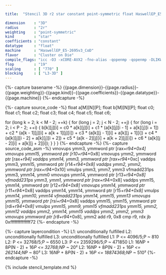 ```yaml
---

title:  "Stencil 3D r2 star constant point-symmetric float HaswellEP_E5-2695v3_CoD"

dimension    : "3D"
radius       : "2r"
weighting    : "point-symmetric"
kind         : "star"
coefficients : "constant"
datatype     : "float"
machine      : "HaswellEP_E5-2695v3_CoD"
flavor       : "Cluster on Die"
compile_flags: "icc -O3 -xCORE-AVX2 -fno-alias -qopenmp -qopenmp -DLIKWID_PERFMON -Ilikwid-4.3.3/include -Llikwid-4.3.3/lib -Iheaders/dummy.c stencil_compilable.c -o stencil -llikwid"
flop         : "19"
scaling      : [ "770" ]
blocking     : [ "L3-3D" ]
---
```


{%- capture basename -%}
{{page.dimension}}-{{page.radius}}-{{page.weighting}}-{{page.kind}}-{{page.coefficients}}-{{page.datatype}}-{{page.machine}}
{%- endcapture -%}

{%- capture source_code -%}
float a[M][N][P];
float b[M][N][P];
float c0;
float c1;
float c2;
float c3;
float c4;
float c5;
float c6;

for (long k = 2; k < M - 2; ++k) {
  for (long j = 2; j < N - 2; ++j) {
    for (long i = 2; i < P - 2; ++i) {
      b[k][j][i] = c0 * a[k][j][i] +
                   c1 * (a[k][j][i - 1] + a[k][j][i + 1]) +
                   c2 * (a[k - 1][j][i] + a[k + 1][j][i]) +
                   c3 * (a[k][j - 1][i] + a[k][j + 1][i]) +
                   c4 * (a[k][j][i - 2] + a[k][j][i + 2]) +
                   c5 * (a[k - 2][j][i] + a[k + 2][j][i]) +
                   c6 * (a[k][j - 2][i] + a[k][j + 2][i]);
    }
  }
}
{%- endcapture -%}
{%- capture source_code_asm -%}
vmovups ymm3, ymmword ptr [rax+r9*4+0x4]
vmovups ymm15, ymmword ptr [r10+r9*4+0x8]
vmovups ymm2, ymmword ptr [rax+r9*4]
vaddps ymm14, ymm3, ymmword ptr [rax+r9*4+0xc]
vaddps ymm3, ymm15, ymmword ptr [r14+r9*4+0x8]
vaddps ymm2, ymm2, ymmword ptr [rax+r9*4+0x10]
vmulps ymm3, ymm7, ymm3
vfmadd231ps ymm3, ymm14, ymm0
vmovups ymm14, ymmword ptr [r13+r9*4+0x8]
vfmadd231ps ymm3, ymm1, ymmword ptr [rax+r9*4+0x8]
vaddps ymm15, ymm14, ymmword ptr [r12+r9*4+0x8]
vmovups ymm14, ymmword ptr [r11+r9*4+0x8]
vaddps ymm14, ymm14, ymmword ptr [r15+r9*4+0x8]
vmulps ymm14, ymm10, ymm14
vfmadd231ps ymm14, ymm15, ymm13
vmovups ymm15, ymmword ptr [rsi+r9*4+0x8]
vaddps ymm15, ymm15, ymmword ptr [rdi+r9*4+0x8]
vmulps ymm15, ymm9, ymm15
vfmadd231ps ymm15, ymm2, ymm12
vaddps ymm2, ymm14, ymm15
vaddps ymm2, ymm2, ymm3
vmovups ymmword ptr [r8+r9*4+0x8], ymm2
add r9, 0x8
cmp r9, rdx
jb 0xffffffffffffff72
{%- endcapture -%}

{%- capture layercondition -%}
L1: unconditionally fulfilled
L2: unconditionally fulfilled
L3: unconditionally fulfilled
L1: P <= 4096/5;P ~ 810
L2: P <= 32768/5;P ~ 6550
L3: P <= 2359296/5;P ~ 471850
L1: 16*N*P + 8*P*(N - 2) + 16*P <= 32768;N*P ~ 20²
L2: 16*N*P + 8*P*(N - 2) + 16*P <= 262144;N*P ~ 80²
L3: 16*N*P + 8*P*(N - 2) + 16*P <= 18874368;N*P ~ 510²
{%- endcapture -%}

{% include stencil_template.md %}
